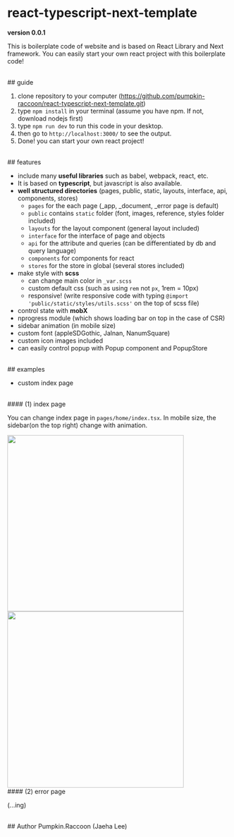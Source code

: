# react-typescript-next-template

**version 0.0.1**

This is boilerplate code of website and is based on React Library and Next framework.
You can easily start your own react project with this boilerplate code!

<br>
## guide

1. clone repository to your computer (https://github.com/pumpkin-raccoon/react-typescript-next-template.git)
2. type `npm install` in your terminal (assume you have npm. If not, download nodejs first)
3. type `npm run dev` to run this code in your desktop.
4. then go to `http://localhost:3000/` to see the output.
5. Done! you can start your own react project!


<br>
## features 

- include many **useful libraries** such as babel, webpack, react, etc.
- It is based on **typescript**, but javascript is also available.
- **well structured directories** (pages, public, static, layouts, interface, api, components, stores)
	- `pages` for the each page (_app, _document, _error page is default)
	- `public` contains `static` folder (font, images, reference, styles folder included)
	- `layouts` for the layout component (general layout included)
	- `interface` for the interface of page and objects
	- `api` for the attribute and queries (can be differentiated by db and query language)
	- `components` for components for react
	- `stores` for the store in global (several stores included)
- make style with **scss**
	- can change main color in `_var.scss`
	- custom default css (such as using `rem` not `px`, 1rem = 10px)
	- responsive! (write responsive code with typing `@import 'public/static/styles/utils.scss'` on the top of scss file)
- control state with **mobX** 
- nprogress module (which shows loading bar on top in the case of CSR)
- sidebar animation (in mobile size)
- custom font (appleSDGothic, Jalnan, NanumSquare)
- custom icon images included
- can easily control popup with Popup component and PopupStore

<br>
## examples

- custom index page

<br>
#### (1) index page

You can change index page in `pages/home/index.tsx`.
In mobile size, the sidebar(on the top right) change with animation.

<img src="https://react-typescript-next-template.s3.ap-northeast-2.amazonaws.com/main_mo_1.png" width="400" />

<img src="https://react-typescript-next-template.s3.ap-northeast-2.amazonaws.com/main_mo_2.png" width="400" />

<br>
#### (2) error page

(...ing)


<br>
## Author
Pumpkin.Raccoon (Jaeha Lee)
